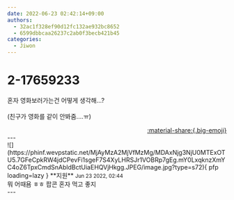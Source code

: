 ```yaml
---
date: 2022-06-23 02:42:14+09:00
authors:
  - 32ac1f328ef90d12fc132ae932bc8652
  - 6599dbbcaa26237c2ab0f3becb421b45
categories:
  - Jiwon
---
```


# 2-17659233

<div class="post-container" markdown="1">
<div class="content-container md-sidebar__scrollwrap" markdown="1">

혼자 영화보러가는건 어떻게 생각해...?<br><br>(친구가 영화를 같이 안봐줌....ㅠ)

</div>
</div>

<div style="text-align: right;" markdown="1">
<a href="https://weverse.io/fromis9/fanpost/2-17659233" style="text-align: right;">:material-share:{.big-emoji}</a>
</div>
---

<div class="comments-container md-sidebar__scrollwrap" markdown="1">
<div class="comment" markdown="1">
<div class='id-container' markdown="1">
![](https://phinf.wevpstatic.net/MjAyMzA2MjVfMzMg/MDAxNjg3NjU0MTExOTU5.7GFeCpkRW4jdCPevFi1sgeF7S4XyLHRSJr1VOBRp7gEg.mY0LxqknzXmYC4oZ6TpxCmdSnAbldBctUiaEHQVjHkgg.JPEG/image.jpg?type=s72){ pfp loading=lazy }
**<span class="artist">지원</span>** <small>Jun 23 2022, 02:44</small><br>
</div>
<div class='comment-body' markdown="1">
뭐 어때욤 ㅎㅎ 팝콘 혼자 먹고 좋지
</div>
</div>
</div>
---

